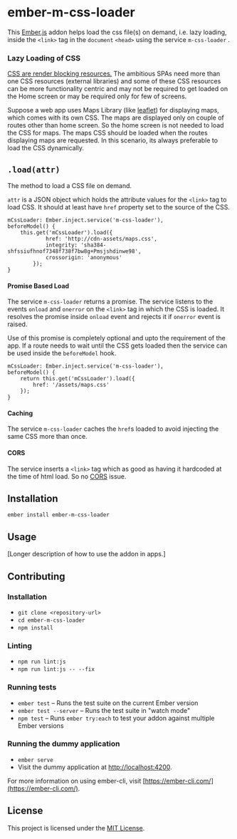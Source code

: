 ember-m-css-loader
==============================================================================

This [Ember.js](https://emberjs.com/) addon helps load the css file(s) on demand, i.e. lazy loading, inside the `<link>` tag in the `document` `<head>` using the service `m-css-loader` .

### Lazy Loading of CSS

[CSS are render blocking resources.](https://developers.google.com/web/fundamentals/performance/critical-rendering-path/render-blocking-css) The ambitious SPAs need more than one CSS resources (external libraries) and some of these CSS resources can be more functionality centric and may not be required to get loaded on the Home screen or may be required only for few of screens. 

Suppose a web app uses Maps Library (like [leaflet](https://leafletjs.com)) for displaying maps, which comes with its own CSS. The maps are displayed only on couple of routes other than home screen. So the home screen is not needed to load the CSS for maps. The maps CSS should be loaded when the routes displaying maps are requested. In this scenario, its always preferable to load the CSS dynamically.

## `.load(attr)`

The method to load a CSS file on demand.

`attr` is a JSON object which holds the attribute values for the `<link>` tag to load CSS. It should at least have `href` property set to the source of the CSS. 

	mCssLoader: Ember.inject.service('m-css-loader'), 
	beforeModel() {
        this.get('mCssLoader').load({
                href: 'http://cdn-assets/maps.css',
                integrity: 'sha384-shfssiufhnof7348f738f7bw8g+Pmsjshdinwe98',
                crossorigin: 'anonymous'
            });
    }

#### Promise Based Load

The service `m-css-loader` returns a promise. The service listens to the events `onload` and `onerror` on the `<link>` tag in which the CSS is loaded. It resolves the promise inside `onload` event and rejects it if `onerror` event is raised. 

Use of this promise is completely optional and upto the requirement of the app. If a route needs to wait until the CSS gets loaded then the service can be used inside the `beforeModel` hook.
	
	mCssLoader: Ember.inject.service('m-css-loader'), 
	beforeModel() {
		return this.get('mCssLoader').load({
			href: '/assets/maps.css'
		});
	}

#### Caching

The service `m-css-loader` caches the `href`s loaded to avoid injecting the same CSS more than once.

#### CORS

The service inserts a `<link>` tag which as good as having it hardcoded at the time of html load. So no [CORS](https://developer.mozilla.org/en-US/docs/Web/HTTP/Access_control_CORS) issue.

Installation
------------------------------------------------------------------------------

```
ember install ember-m-css-loader
```


Usage
------------------------------------------------------------------------------

[Longer description of how to use the addon in apps.]


Contributing
------------------------------------------------------------------------------

### Installation

* `git clone <repository-url>`
* `cd ember-m-css-loader`
* `npm install`

### Linting

* `npm run lint:js`
* `npm run lint:js -- --fix`

### Running tests

* `ember test` – Runs the test suite on the current Ember version
* `ember test --server` – Runs the test suite in "watch mode"
* `npm test` – Runs `ember try:each` to test your addon against multiple Ember versions

### Running the dummy application

* `ember serve`
* Visit the dummy application at [http://localhost:4200](http://localhost:4200).

For more information on using ember-cli, visit [https://ember-cli.com/](https://ember-cli.com/).

License
------------------------------------------------------------------------------

This project is licensed under the [MIT License](LICENSE.md).
